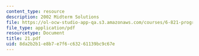 ```yaml
---
content_type: resource
description: 2002 Midterm Solutions
file: https://ol-ocw-studio-app-qa.s3.amazonaws.com/courses/6-821-programming-languages-fall-2002/8da2b2b1e8b7e7f6c63261139bc9c67e_21.pdf
file_type: application/pdf
resourcetype: Document
title: 21.pdf
uid: 8da2b2b1-e8b7-e7f6-c632-61139bc9c67e
---
```

